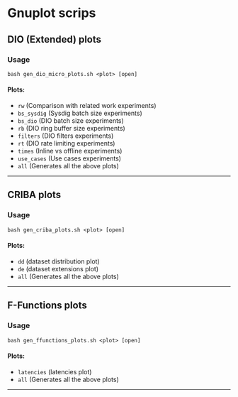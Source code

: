 # Gnuplot scrips


## DIO (Extended) plots

### Usage
```
bash gen_dio_micro_plots.sh <plot> [open]
```

#### Plots:
- `rw` (Comparison with related work experiments)
- `bs_sysdig` (Sysdig batch size experiments)
- `bs_dio` (DIO batch size experiments)
- `rb` (DIO ring buffer size experiments)
- `filters` (DIO filters experiments)
- `rt` (DIO rate limiting experiments)
- `times` (Inline vs offline experiments)
- `use_cases` (Use cases experiments)
- `all` (Generates all the above plots)

---

## CRIBA plots

### Usage
```
bash gen_criba_plots.sh <plot> [open]
```

#### Plots:
- `dd` (dataset distribution plot)
- `de` (dataset extensions plot)
- `all` (Generates all the above plots)

---

## F-Functions plots

### Usage
```
bash gen_ffunctions_plots.sh <plot> [open]
```

#### Plots:
- `latencies` (latencies plot)
- `all` (Generates all the above plots)

---